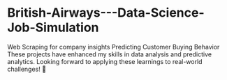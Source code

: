 # British-Airways---Data-Science-Job-Simulation

Web Scraping for company insights
Predicting Customer Buying Behavior
These projects have enhanced my skills in data analysis and predictive analytics. Looking forward to applying these learnings to real-world challenges! 🚀
